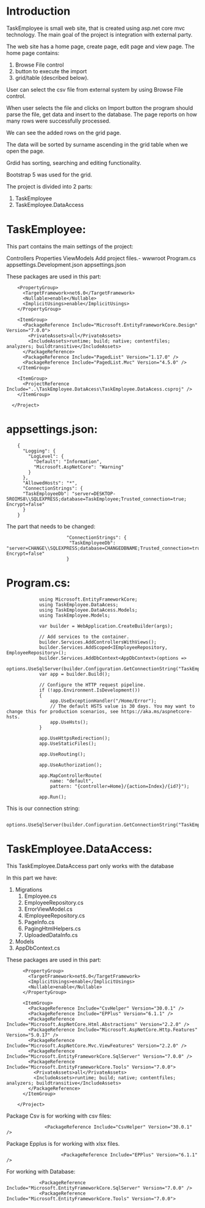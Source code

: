 # Introduction

TaskEmployee is small web site, that is created using asp.net core mvc technology. The main goal of the project is integration with external party.


The web site has a home page, create page, edit page and view page. The home page contains:

1) Browse File control
2) button to execute the import 
3) grid/table (described below).



User can select the csv file from external system by using Browse File control.


When user selects the file and clicks on Import button the program should parse the file, get data and insert to the database. The page reports on how many rows were successfully processed.


We can see the added rows on the grid page.


The data will be sorted by surname ascending in the grid table when we open the page.


Grdid has sorting, searching and editing functionality.


Bootstrap 5 was used  for the grid.



The project is divided into 2 parts:

1) TaskEmployee
2) TaskEmployee.DataAccess

# TaskEmployee:

This part contains the main settings of the project:

Controllers
Properties
ViewModels
Add project files.-
wwwroot
Program.cs
appsettings.Development.json
appsettings.json




These packages are used in this part:
      <Project Sdk="Microsoft.NET.Sdk.Web">

        <PropertyGroup>
          <TargetFramework>net6.0</TargetFramework>
          <Nullable>enable</Nullable>
          <ImplicitUsings>enable</ImplicitUsings>
        </PropertyGroup>

        <ItemGroup>
          <PackageReference Include="Microsoft.EntityFrameworkCore.Design" Version="7.0.0">
            <PrivateAssets>all</PrivateAssets>
            <IncludeAssets>runtime; build; native; contentfiles; analyzers; buildtransitive</IncludeAssets>
          </PackageReference>
          <PackageReference Include="PagedList" Version="1.17.0" />
          <PackageReference Include="PagedList.Mvc" Version="4.5.0" />
        </ItemGroup>

        <ItemGroup>
          <ProjectReference Include="..\TaskEmployee.DataAcess\TaskEmployee.DataAcess.csproj" />
        </ItemGroup>

      </Project>







# appsettings.json:        

        {
          "Logging": {
            "LogLevel": {
              "Default": "Information",
              "Microsoft.AspNetCore": "Warning"
            }
          },
          "AllowedHosts": "*",
          "ConnectionStrings": {
          "TaskEmployeeDb": "server=DESKTOP-5ROIMS8\\SQLEXPRESS;database=TaskEmployee;Trusted_connection=true; Encrypt=false"
          }
        }



The part that needs to be changed:

                          "ConnectionStrings": {
                           "TaskEmployeeDb": "server=CHANGE\\SQLEXPRESS;database=CHANGEDBNAME;Trusted_connection=true; Encrypt=false"
                          }




# Program.cs:
                using Microsoft.EntityFrameworkCore;
                using TaskEmployee.DataAcess;
                using TaskEmployee.DataAcess.Models;
                using TaskEmployee.Models;

                var builder = WebApplication.CreateBuilder(args);

                // Add services to the container.
                builder.Services.AddControllersWithViews();
                builder.Services.AddScoped<IEmployeeRepository, EmployeeRepository>();
                builder.Services.AddDbContext<AppDbContext>(options =>
                options.UseSqlServer(builder.Configuration.GetConnectionString("TaskEmployeeDb")));
                var app = builder.Build();

                // Configure the HTTP request pipeline.
                if (!app.Environment.IsDevelopment())
                {
                    app.UseExceptionHandler("/Home/Error");
                    // The default HSTS value is 30 days. You may want to change this for production scenarios, see https://aka.ms/aspnetcore-hsts.
                    app.UseHsts();
                }

                app.UseHttpsRedirection();
                app.UseStaticFiles();

                app.UseRouting();

                app.UseAuthorization();

                app.MapControllerRoute(
                    name: "default",
                    pattern: "{controller=Home}/{action=Index}/{id?}");

                app.Run();



This is our connection string:

                options.UseSqlServer(builder.Configuration.GetConnectionString("TaskEmployeeDb")));





# TaskEmployee.DataAccess:
This TaskEmployee.DataAccess part only works with the database

In this part we have:
1) Migrations
    1) Employee.cs
    2) EmployeeRepository.cs
    3) ErrorViewModel.cs
    4) IEmployeeRepository.cs
    5) PageInfo.cs
    6) PagingHtmlHelpers.cs
    7) UploadedDataInfo.cs
2) Models
3) AppDbContext.cs



These packages are used in this part:
        <Project Sdk="Microsoft.NET.Sdk">

          <PropertyGroup>
            <TargetFramework>net6.0</TargetFramework>
            <ImplicitUsings>enable</ImplicitUsings>
            <Nullable>enable</Nullable>
          </PropertyGroup>

          <ItemGroup>
            <PackageReference Include="CsvHelper" Version="30.0.1" />
            <PackageReference Include="EPPlus" Version="6.1.1" />
            <PackageReference Include="Microsoft.AspNetCore.Html.Abstractions" Version="2.2.0" />
            <PackageReference Include="Microsoft.AspNetCore.Http.Features" Version="5.0.17" />
            <PackageReference Include="Microsoft.AspNetCore.Mvc.ViewFeatures" Version="2.2.0" />
            <PackageReference Include="Microsoft.EntityFrameworkCore.SqlServer" Version="7.0.0" />
            <PackageReference Include="Microsoft.EntityFrameworkCore.Tools" Version="7.0.0">
              <PrivateAssets>all</PrivateAssets>
              <IncludeAssets>runtime; build; native; contentfiles; analyzers; buildtransitive</IncludeAssets>
            </PackageReference>
          </ItemGroup>

        </Project>
        
        
        
        
Package Csv is for working with csv files:

                  <PackageReference Include="CsvHelper" Version="30.0.1" />
  
 
 
 Package Epplus is for working with xlsx files. 
 
                        <PackageReference Include="EPPlus" Version="6.1.1" />


For working with Database:

                <PackageReference Include="Microsoft.EntityFrameworkCore.SqlServer" Version="7.0.0" />
                <PackageReference Include="Microsoft.EntityFrameworkCore.Tools" Version="7.0.0">
                
                
